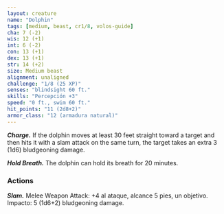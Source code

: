```yaml
---
layout: creature
name: "Dolphin"
tags: [medium, beast, cr1/8, volos-guide]
cha: 7 (-2)
wis: 12 (+1)
int: 6 (-2)
con: 13 (+1)
dex: 13 (+1)
str: 14 (+2)
size: Medium beast
alignment: unaligned
challenge: "1/8 (25 XP)"
senses: "blindsight 60 ft."
skills: "Percepción +3"
speed: "0 ft., swim 60 ft."
hit_points: "11 (2d8+2)"
armor_class: "12 (armadura natural)"
---
```


***Charge.*** If the dolphin moves at least 30 feet straight toward a target and then hits it with a slam attack on the same turn, the target takes an extra 3 (1d6) bludgeoning damage.

***Hold Breath.*** The dolphin can hold its breath for 20 minutes.

### Actions

***Slam.*** Melee Weapon Attack: +4 al ataque, alcance 5 pies, un objetivo. Impacto: 5 (1d6+2) bludgeoning damage.